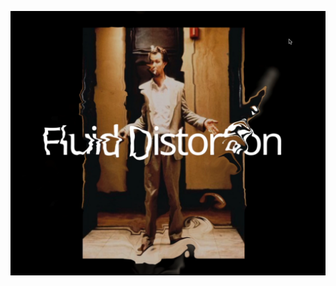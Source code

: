 [![](https://raw.githubusercontent.com/rene-huber/webGL-fluid-distortion/main/Captura%20de%20pantalla%202024-03-06%20a%20la(s)%2011.58.51.png)](https://web-gl-fluid-distortion.vercel.app/)
